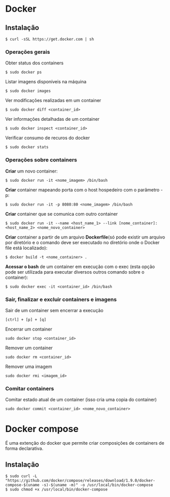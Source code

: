# Docker

## Instalação

```shell
$ curl -sSL https://get.docker.com | sh
```
### Operações gerais
Obter status dos containers
```shell
$ sudo docker ps
```

Listar imagens disponíveis na máquina
```shell
$ sudo docker images
```

Ver modificações realizadas em um container
```shell
$ sudo docker diff <container_id>
```

Ver informações detalhadas de um container
```shell
$ sudo docker inspect <container_id>
```

Verificar consumo de recuros do docker
```shell
$ sudo docker stats
```

### Operações sobre containers

**Criar** um novo container:
```shell
$ sudo docker run -it <nome_imagem> /bin/bash
```

**Criar** container mapeando porta com o host hospedeiro com o parâmetro -p:
```shell
$ sudo docker run -it -p 8080:80 <nome_imagem> /bin/bash
```

**Criar** container que se comunica com outro container
```shell
$ sudo docker run -it --name <host_name_1> --link [nome_container]:<host_name_2> <nome_novo_container>
```

**Criar** container a partir de um arquivo **Dockerfile**(só pode existir um arquivo por diretório e o comando deve ser executado no diretório onde o Docker file está localizado):
```shell
$ docker build -t <nome_container> .
```

**Acessar o bash** de um container em execução com o exec (esta opção pode ser utilizada para executar diversos outros comando sobre o container):
```
$ sudo docker exec -it <container_id> /bin/bash
```

### Sair, finalizar e excluir containers e imagens

Sair de um container sem encerrar a execução
```shell
[ctrl] + [p] + [q]
```

Encerrar um container
```shell
sudo docker stop <container_id>
```

Remover um container
```shell
sudo docker rm <container_id>
```

Remover uma imagem
```shell
sudo docker rmi <imagem_id>
```

### Comitar containers

Comitar estado atual de um container (isso cria uma copia do container)
```shell
sudo docker commit <container_id> <nome_novo_container>
```

# Docker compose
É uma extenção do docker que permite criar composições de containers de forma declarativa.

## Instalação

```
$ sudo curl -L "https://github.com/docker/compose/releases/download/1.9.0/docker-compose-$(uname -s)-$(uname -m)" -o /usr/local/bin/docker-compose
$ sudo chmod +x /usr/local/bin/docker-compose
```


